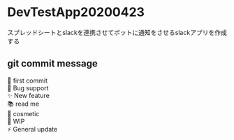 # DevTestApp20200423
スプレッドシートとslackを連携させてボットに通知をさせるslackアプリを作成する

## git commit message

:tada: first commit  
:bug: Bug support  
:sparkles: New feature  
:books: read me  
:lipstick: cosmetic  
:construction: WIP  
:zap: General update
